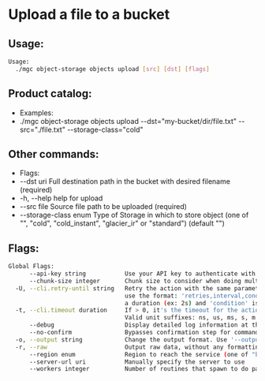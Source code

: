 # Upload a file to a bucket

## Usage:
```bash
Usage:
  ./mgc object-storage objects upload [src] [dst] [flags]
```

## Product catalog:
- Examples:
- ./mgc object-storage objects upload --dst="my-bucket/dir/file.txt" --src="./file.txt" --storage-class="cold"

## Other commands:
- Flags:
- --dst uri              Full destination path in the bucket with desired filename (required)
- -h, --help                 help for upload
- --src file             Source file path to be uploaded (required)
- --storage-class enum   Type of Storage in which to store object (one of "", "cold", "cold_instant", "glacier_ir" or "standard") (default "")

## Flags:
```bash
Global Flags:
      --api-key string           Use your API key to authenticate with the API
      --chunk-size integer       Chunk size to consider when doing multipart requests. Specified in Mb (default 8)
  -U, --cli.retry-until string   Retry the action with the same parameters until the given condition is met. The flag parameters
                                 use the format: 'retries,interval,condition', where 'retries' is a positive integer, 'interval' is
                                 a duration (ex: 2s) and 'condition' is a 'engine=value' pair such as "jsonpath=expression"
  -t, --cli.timeout duration     If > 0, it's the timeout for the action execution. It's specified as numbers and unit suffix.
                                 Valid unit suffixes: ns, us, ms, s, m and h. Examples: 300ms, 1m30s
      --debug                    Display detailed log information at the debug level
      --no-confirm               Bypasses confirmation step for commands that ask a confirmation from the user
  -o, --output string            Change the output format. Use '--output=help' to know more details.
  -r, --raw                      Output raw data, without any formatting or coloring
      --region enum              Region to reach the service (one of "br-mgl1", "br-ne1" or "br-se1") (default "br-se1")
      --server-url uri           Manually specify the server to use
      --workers integer          Number of routines that spawn to do parallel operations within object_storage (default 5)
```

